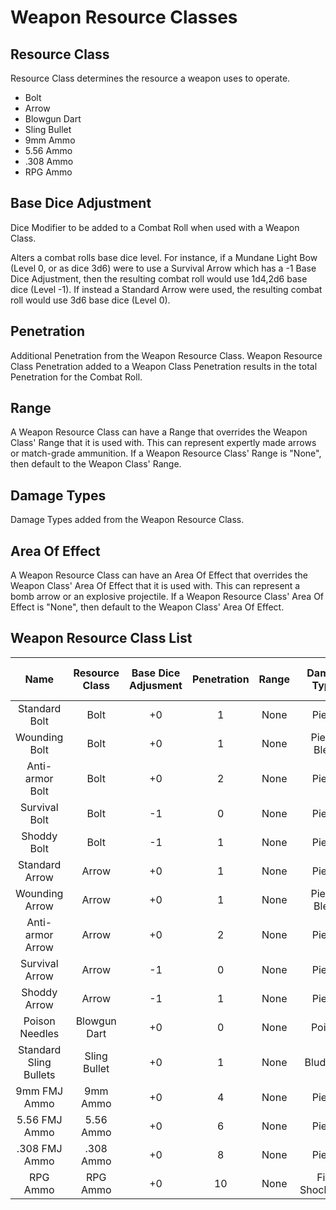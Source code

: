 # Weapon Resource Classes

## Resource Class

Resource Class determines the resource a weapon uses to operate.

- Bolt
- Arrow
- Blowgun Dart
- Sling Bullet
- 9mm Ammo
- 5.56 Ammo
- .308 Ammo
- RPG Ammo

## Base Dice Adjustment

Dice Modifier to be added to a Combat Roll when used with a Weapon Class.

Alters a combat rolls base dice level. For instance, if a Mundane Light Bow (Level 0, or as dice 3d6) were to use a Survival Arrow which has a -1 Base Dice Adjustment, then the resulting combat roll would use 1d4,2d6 base dice (Level -1). If instead a Standard Arrow were used, the resulting combat roll would use 3d6 base dice (Level 0).

## Penetration

Additional Penetration from the Weapon Resource Class. Weapon Resource Class Penetration added to a Weapon Class Penetration results in the total Penetration for the Combat Roll.

## Range

A Weapon Resource Class can have a Range that overrides the Weapon Class' Range that it is used with. This can represent expertly made arrows or match-grade ammunition. If a Weapon Resource Class' Range is "None", then default to the Weapon Class' Range.

## Damage Types

Damage Types added from the Weapon Resource Class.

## Area Of Effect

A Weapon Resource Class can have an Area Of Effect that overrides the Weapon Class' Area Of Effect that it is used with. This can represent a bomb arrow or an explosive projectile. If a Weapon Resource Class' Area Of Effect is "None", then default to the Weapon Class' Area Of Effect.

## Weapon Resource Class List

|          Name          | Resource Class | Base Dice Adjusment | Penetration | Range | Damage<br />Types | Area Of<br />Effect |
| :--------------------: | :------------: | :-----------------: | :---------: | :---: | :---------------: | :-----------------: |
|     Standard Bolt     |      Bolt      |         +0         |      1      | None |      Pierce      |        None        |
|     Wounding Bolt     |      Bolt      |         +0         |      1      | None |   Pierce, Bleed   |        None        |
|    Anti-armor Bolt    |      Bolt      |         +0         |      2      | None |      Pierce      |        None        |
|     Survival Bolt     |      Bolt      |         -1         |      0      | None |      Pierce      |        None        |
|      Shoddy Bolt      |      Bolt      |         -1         |      1      | None |      Pierce      |        None        |
|     Standard Arrow     |     Arrow     |         +0         |      1      | None |      Pierce      |        None        |
|     Wounding Arrow     |     Arrow     |         +0         |      1      | None |   Pierce, Bleed   |        None        |
|    Anti-armor Arrow    |     Arrow     |         +0         |      2      | None |      Pierce      |        None        |
|     Survival Arrow     |     Arrow     |         -1         |      0      | None |      Pierce      |        None        |
|      Shoddy Arrow      |     Arrow     |         -1         |      1      | None |      Pierce      |        None        |
|     Poison Needles     |  Blowgun Dart  |         +0         |      0      | None |      Poison      |        None        |
| Standard Sling Bullets |  Sling Bullet  |         +0         |      1      | None |     Bludgeon     |        None        |
|      9mm FMJ Ammo      |    9mm Ammo    |         +0         |      4      | None |      Pierce      |        None        |
|     5.56 FMJ Ammo     |   5.56 Ammo   |         +0         |      6      | None |      Pierce      |        None        |
|     .308 FMJ Ammo     |   .308 Ammo   |         +0         |      8      | None |      Pierce      |        None        |
|        RPG Ammo        |    RPG Ammo    |         +0         |     10     | None |  Fire, Shockwave  |    30 ft Sphere    |
